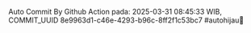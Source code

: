 Auto Commit By Github Action pada: 2025-03-31 08:45:33 WIB, COMMIT_UUID 8e9963d1-c46e-4293-b96c-8ff2f1c53bc7 #autohijau🗿
